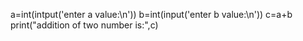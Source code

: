 a=int(intput('enter a value:\n'))
b=int(input('enter b value:\n'))
c=a+b
print("addition of two number is:",c)
